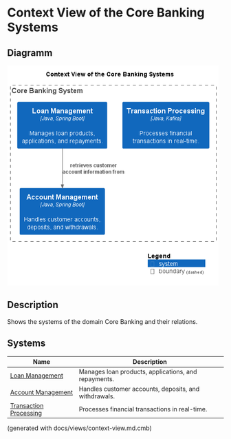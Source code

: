 # Context View of the Core Banking Systems

## Diagramm
![Context View of the Core Banking Systems](../../mybank/core-banking/context-view.png)

## Description
Shows the systems of the domain Core Banking and their relations.
## Systems
| Name | Description |
|---|---|
| [Loan Management](../../mybank/core-banking/loan-management-system.md) | Manages loan products, applications, and repayments. |
| [Account Management](../../mybank/core-banking/account-management-system.md) | Handles customer accounts, deposits, and withdrawals. |
| [Transaction Processing](../../mybank/core-banking/transaction-processing-system.md) | Processes financial transactions in real-time. |


(generated with docs/views/context-view.md.cmb)
